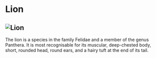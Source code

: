 <!-- Lion -->
# Lion
![Lion](https://upload.wikimedia.org/wikipedia/commons/7/73/Lion_waiting_in_Namibia.jpg)
---
The lion is a species in the family Felidae and a member of the genus Panthera. It is most recognisable for its muscular, deep-chested body, short, rounded head, round ears, and a hairy tuft at the end of its tail.
